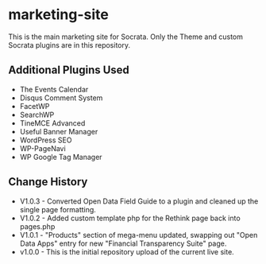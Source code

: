 # marketing-site
This is the main marketing site for Socrata. Only the Theme and custom Socrata plugins are in this repository.

Additional Plugins Used
---

- The Events Calendar
- Disqus Comment System
- FacetWP
- SearchWP
- TineMCE Advanced
- Useful Banner Manager
- WordPress SEO
- WP-PageNavi
- WP Google Tag Manager

Change History
---
- V1.0.3 - Converted Open Data Field Guide to a plugin and cleaned up the single page formatting.
- V1.0.2 - Added custom template php for the Rethink page back into pages.php
- V1.0.1 - "Products" section of mega-menu updated, swapping out "Open Data Apps" entry for new "Financial Transparency Suite" page.
- v1.0.0 - This is the initial repository upload of the current live site.
